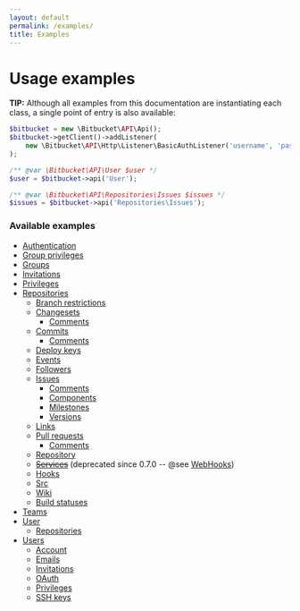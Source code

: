 ```yaml
---
layout: default
permalink: /examples/
title: Examples
---
```


# Usage examples

**TIP:** Although all examples from this documentation are instantiating each class, a single point of entry is also available:

  ```php
  $bitbucket = new \Bitbucket\API\Api();
  $bitbucket->getClient()->addListener(
      new \Bitbucket\API\Http\Listener\BasicAuthListener('username', 'password')
  );

  /** @var \Bitbucket\API\User $user */
  $user = $bitbucket->api('User');

  /** @var \Bitbucket\API\Repositories\Issues $issues */
  $issues = $bitbucket->api('Repositories\Issues');
  ```

### Available examples

  - [Authentication](authentication.html)
  - [Group privileges](group-privileges.html)
  - [Groups](groups.html)
  - [Invitations](invitations.html)
  - [Privileges](privileges.html)
  - [Repositories](repositories.html)
    - [Branch restrictions](repositories/branch-restrictions.html)
    - [Changesets](repositories/changesets.html)
      - [Comments](repositories/changesets/comments.html)
    - [Commits](repositories/commits.html)
      - [Comments](repositories/commits/comments.html)
    - [Deploy keys](repositories/deploy-keys.html)
    - [Events](repositories/events.html)
    - [Followers](repositories/followers.html)
    - [Issues](repositories/issues.html)
      - [Comments](repositories/issues/comments.html)
      - [Components](repositories/issues/components.html)
      - [Milestones](repositories/issues/milestones.html)
      - [Versions](repositories/issues/versions.html)
    - [Links](repositories/links.html)
    - [Pull requests](repositories/pull-requests.html)
      - [Comments](repositories/pull-requests/comments.html)
    - [Repository](repositories/repository.html)
    - ~~[Services](repositories/services.html)~~ (deprecated since 0.7.0 -- @see [WebHooks](repositories/webhooks.html))
    - [Hooks](repositories/webhooks.html)
    - [Src](repositories/src.html)
    - [Wiki](repositories/wiki.html)
    - [Build statuses](repositories/commits/build-statuses.html)
  - [Teams](teams.html)
  - [User](user.html)
    - [Repositories](user/repositories.html)
  - [Users](users.html)
    - [Account](users/account.html)
    - [Emails](users/emails.html)
    - [Invitations](users/invitations.html)
    - [OAuth](users/oauth.html)
    - [Privileges](users/privileges.html)
    - [SSH keys](users/ssh-keys.html)

